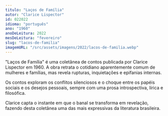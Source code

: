 ```yaml
---
titulo: "Laços de Família"
autor: "Clarice Lispector"
id: 022022
idioma: "português"
ano: "1960"
anoDeLeitura: 2022
mesDeLeitura: "fevereiro"
slug: "lacos-de-familia"
imagemURL: "/src/assets/imagens/2022/lacos-de-familia.webp"
---
```


"Laços de Família" é uma coletânea de contos publicada por Clarice Lispector em 1960. A obra retrata o cotidiano aparentemente comum de mulheres e famílias, mas revela rupturas, inquietações e epifanias internas.

Os contos exploram os conflitos silenciosos e o choque entre os papéis sociais e os desejos pessoais, sempre com uma prosa introspectiva, lírica e filosófica.

Clarice capta o instante em que o banal se transforma em revelação, fazendo desta coletânea uma das mais expressivas da literatura brasileira.
